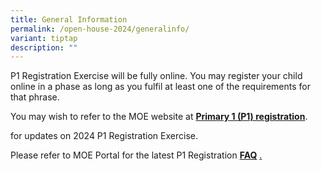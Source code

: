 ```yaml
---
title: General Information
permalink: /open-house-2024/generalinfo/
variant: tiptap
description: ""
---
```

<p>P1 Registration Exercise will be fully online. You may register your child
online in a phase as long as you fulfil at least one of the requirements
for that phrase.</p>
<p>You may wish to refer to the MOE website at <strong><a href="https://www.moe.gov.sg/primary/p1-registration" rel="noopener noreferrer nofollow" target="_blank">Primary 1 (P1) registration</a></strong>.</p>
<p>for updates on 2024 P1 Registration Exercise.</p>
<p>Please refer to MOE Portal for the latest P1 Registration <strong><a href="https://www.moe.gov.sg/faq?categoryid=76037F9F568F46A7AA80EFDCE9AB23CD" rel="noopener noreferrer nofollow" target="_blank">FAQ</a></strong>
<a href="https://www.moe.gov.sg/faq?categoryid=76037F9F568F46A7AA80EFDCE9AB23CD" rel="noopener noreferrer nofollow" target="_blank">.</a>
</p>